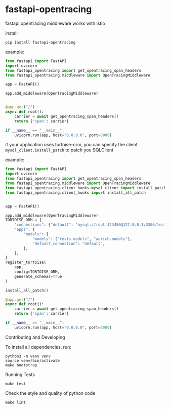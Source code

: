 # fastapi-opentracing
fastapi opentracing middleware works with istio

install:

```
pip install fastapi-opentracing
```
   
example:

```python
from fastapi import FastAPI
import uvicorn
from fastapi_opentracing import get_opentracing_span_headers
from fastapi_opentracing.middleware import OpenTracingMiddleware

app = FastAPI()

app.add_middleware(OpenTracingMiddleware)


@app.get("/")
async def root():
    carrier = await get_opentracing_span_headers()
    return {'span': carrier}

if __name__ == "__main__":
    uvicorn.run(app, host="0.0.0.0", port=8000)
```

if your application uses tortoise-orm, you can specify the client 
`mysql_client.install_patch` to patch you SQLClient

example:

```python
from fastapi import FastAPI
import uvicorn
from fastapi_opentracing import get_opentracing_span_headers
from fastapi_opentracing.middleware import OpenTracingMiddleware
from fastapi_opentracing.client_hooks.mysql_client import install_patch
from fastapi_opentracing.client_hooks import install_all_patch


app = FastAPI()

app.add_middleware(OpenTracingMiddleware)
TORTOISE_ORM = {
    "connections": {"default": "mysql://root:123456@127.0.0.1:3306/test"},
    "apps": {
        "models": {
            "models": ["tests.models", "aerich.models"],
            "default_connection": "default",
        },
    },
}
register_tortoise(
    app,
    config=TORTOISE_ORM,
    generate_schemas=True
)

install_all_patch()

@app.get("/")
async def root():
    carrier = await get_opentracing_span_headers()
    return {'span': carrier}

if __name__ == "__main__":
    uvicorn.run(app, host="0.0.0.0", port=8000)
```


Contributing and Developing

To install all dependencies, run:
```shell
python3 -m venv venv
source venv/bin/activate
make bootstrap
```

Running Tests
```shell
make test
```

Check the style and quality of python code
```shell
make lint
```

